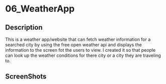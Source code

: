 # 06_WeatherApp

## Description

This is a weather app/website that can fetch weather information for a searched city by using the free open weather api and displays the information to the screen fot the users to view. I created it so that people can look up the weather conditions for there city or a city they are traveling to.

## ScreenShots

